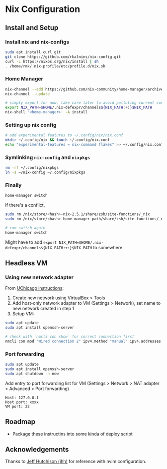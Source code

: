 # Nix Configuration

## Install and Setup

### Install nix and nix-configs

```bash
sudo apt install curl git
git clone https://github.com/rkalnins/nix-config.git
curl -L https://nixos.org/nix/install | sh
. /home/rmk/.nix-profile/etc/profile.d/nix.sh
```

### Home Manager

```bash
nix-channel --add https://github.com/nix-community/home-manager/archive/master.tar.gz home-manager
nix-channel --update

# simply export for now, take care later to avoid polluting current configs
export NIX_PATH=$HOME/.nix-defexpr/channels${NIX_PATH:+:}$NIX_PATH
nix-shell '<home-manager>' -A install
```

### Setting up nix config

```bash
# add experimental features to ~/.config/nix/nix.conf
mkdir ~/.config/nix && touch ~/.config/nix.conf
echo "experimental-features = nix-command flakes" >> ~/.config/nix.conf
```

### Symlinking `nix-config` and `nixpkgs`

```bash
rm -rf ~/.config/nixpkgs
ln -s ~/nix-config ~/.config/nixpkgs
```

### Finally

```bash
home-manager switch
```

If there's a conflict,

```bash
sudo rm /nix/store/<hash>-nix-2.5.1/share/zsh/site-functions/_nix
sudo rm /nix/store/<hash>-home-manager-path/share/zsh/site-functions/_nix

# run switch again
home-manager switch
```

Might have to add `export NIX_PATH=$HOME/.nix-defexpr/channels${NIX_PATH:+:}$NIX_PATH` to somewhere

## Headless VM

### Using new network adapter

From [UChicago instructions](https://howto.cs.uchicago.edu/vm:headless):

1. Create new network using VirtualBox > Tools
2. Add host-only network adapter to VM (Settings > Network), set name to new network created in step 1
3. Setup VM:


```bash
sudo apt update
sudo apt install openssh-server

# check with `nmcli con show` for correct connection first
nmcli con mod "Wired connection 2" ipv4.method "manual" ipv4.addresses "192.168.56.101/24"
```

### Port forwarding

```bash
sudo apt update
sudo apt install openssh-server
sudo apt shutdown -h now
```

Add entry to port forwarding list for VM (Settings > Network > NAT adapter > Advanced > Port forwarding)

```
Host: 127.0.0.1
Host port: xxxx
VM port: 22
```

## Roadmap

- Package these instructins into some kinda of deploy script

## Acknowledgements

Thanks to [Jeff Hutchison (jhh)](https://github.com/jhh) for reference with nvim configuration.
